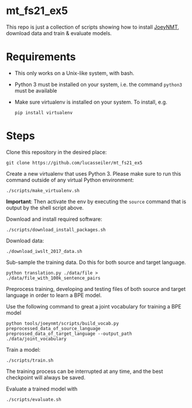 # mt_fs21_ex5

This repo is just a collection of scripts showing how to install [JoeyNMT](https://github.com/joeynmt/joeynmt), download
data and train & evaluate models.

# Requirements

- This only works on a Unix-like system, with bash.
- Python 3 must be installed on your system, i.e. the command `python3` must be available
- Make sure virtualenv is installed on your system. To install, e.g.

    `pip install virtualenv`

# Steps

Clone this repository in the desired place:

    git clone https://github.com/lucasseiler/mt_fs21_ex5

Create a new virtualenv that uses Python 3. Please make sure to run this command outside of any virtual Python environment:

    ./scripts/make_virtualenv.sh

**Important**: Then activate the env by executing the `source` command that is output by the shell script above.

Download and install required software:

    ./scripts/download_install_packages.sh
    
Download data:

    ./download_iwslt_2017_data.sh

Sub-sample the training data. Do this for both source and target language.

    python translation.py ./data/file > ./data/file_with_100k_sentence_pairs

Preprocess training, developing and testing files of both source and target language in order to learn a BPE model.

Use the following command to great a joint vocabulary for training a BPE model

    python tools/joeynmt/scripts/build_vocab.py preprocessed_data_of_source_language preprossed_data_of_target_language --output_path ./data/joint_vocabulary

Train a model:

    ./scripts/train.sh

The training process can be interrupted at any time, and the best checkpoint will always be saved.

Evaluate a trained model with

    ./scripts/evaluate.sh
